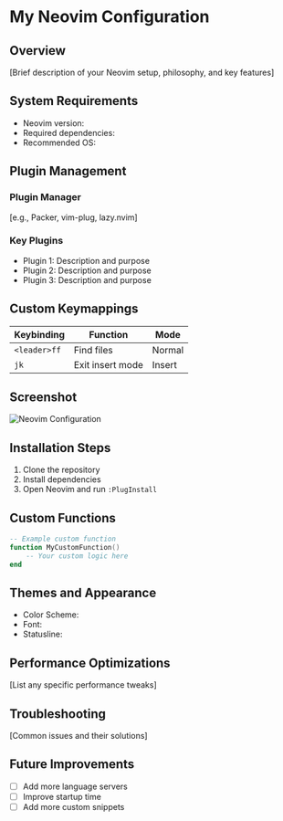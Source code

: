# My Neovim Configuration

## Overview
[Brief description of your Neovim setup, philosophy, and key features]

## System Requirements
- Neovim version: 
- Required dependencies:
- Recommended OS:

## Plugin Management
### Plugin Manager
[e.g., Packer, vim-plug, lazy.nvim]

### Key Plugins
- Plugin 1: Description and purpose
- Plugin 2: Description and purpose
- Plugin 3: Description and purpose

## Custom Keymappings
| Keybinding | Function | Mode |
|-----------|----------|------|
| `<leader>ff` | Find files | Normal |
| `jk` | Exit insert mode | Insert |

## Screenshot
![Neovim Configuration](neovim-screenshot.png)

## Installation Steps
1. Clone the repository
2. Install dependencies
3. Open Neovim and run `:PlugInstall`

## Custom Functions
```lua
-- Example custom function
function MyCustomFunction()
    -- Your custom logic here
end
```

## Themes and Appearance
- Color Scheme: 
- Font: 
- Statusline: 

## Performance Optimizations
[List any specific performance tweaks]

## Troubleshooting
[Common issues and their solutions]

## Future Improvements
- [ ] Add more language servers
- [ ] Improve startup time
- [ ] Add more custom snippets
